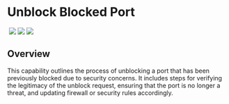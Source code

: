 # Unblock Blocked Port
&nbsp;![](https://img.shields.io/badge/ID-C5105-blue)&nbsp;![](https://img.shields.io/badge/Phase-Recovery_%28P0005%29-blue)&nbsp;![](https://img.shields.io/badge/Category-Network-blue)
## Overview
This capability outlines the process of unblocking a port that has been previously blocked due to security concerns. It includes steps for verifying the legitimacy of the unblock request, ensuring that the port is no longer a threat, and updating firewall or security rules accordingly.